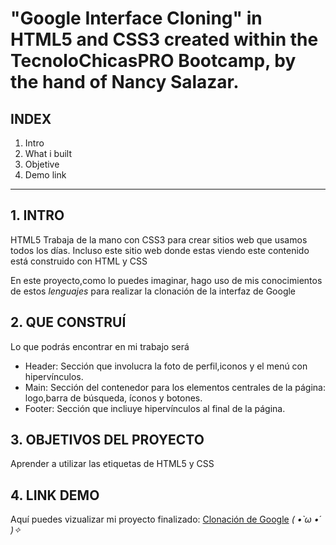 # "Google Interface Cloning" in HTML5 and CSS3 created within the TecnoloChicasPRO Bootcamp, by the hand of Nancy Salazar.


## INDEX

1. Intro
2. What i built
3. Objetive
4. Demo link

*********

## 1. INTRO
HTML5 Trabaja de la mano con CSS3 para crear sitios web que usamos todos los días. Incluso este sitio web donde estas viendo este contenido está construido con HTML y CSS

En este proyecto,como lo puedes imaginar, hago uso de mis conocimientos de estos _lenguajes_ para realizar la clonación de la interfaz de Google

## 2. QUE CONSTRUÍ

Lo que podrás encontrar en mi trabajo será

* Header: Sección que involucra la foto de perfil,iconos y el menú con hipervínculos.
* Main:   Sección del contenedor para los elementos centrales de la página: logo,barra de búsqueda, íconos y botones.
* Footer: Sección que incliuye hipervínculos al final de la página.

## 3. OBJETIVOS DEL PROYECTO
Aprender a utilizar las etiquetas de HTML5 y CSS

## 4. LINK DEMO
Aquí puedes vizualizar mi proyecto finalizado: [Clonación de Google](#)
*( •̀ ω •́ )✧*

